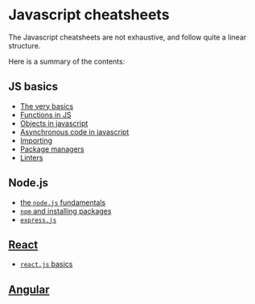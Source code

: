 # Javascript cheatsheets

The Javascript cheatsheets are not exhaustive, and follow quite a linear structure.

Here is a summary of the contents:

## JS basics

- [The very basics](1-js-basics.md)
- [Functions in JS](2-functions.md)
- [Objects in javascript](4-objects-js.md)
- [Asynchronous code in javascript](3-async-code-in-js.md)
- [Importing](5-importing.md)
- [Package managers](6-package-mngrs.md)
- [Linters](7-linters.md)

## Node.js

- [the `node.js` fundamentals](0.1-nodejs/1-nodejs-basics.md)
- [`npm` and installing packages](0.1-nodejs/2-third-party-packages.md)
- [`express.js`](0.1-nodejs/3-express.md)

## [React](2-react/README.md)

- [`react.js` basics](2-react/react-basics.md)

## [Angular](3)
